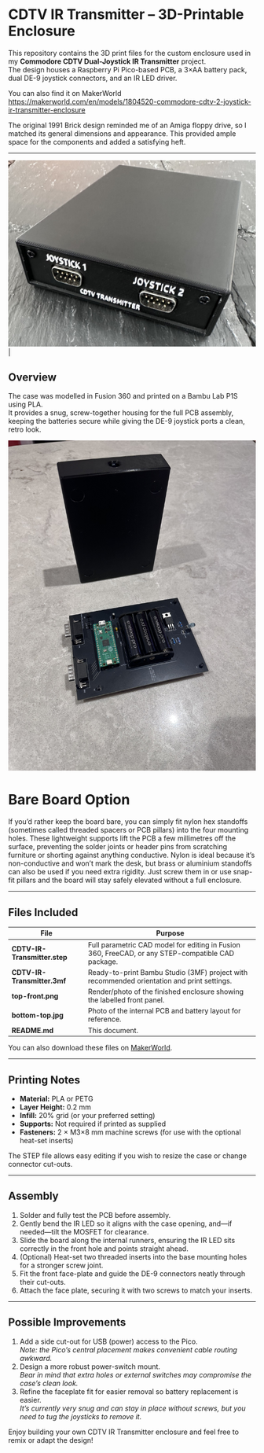 # CDTV IR Transmitter – 3D-Printable Enclosure

This repository contains the 3D print files for the custom enclosure used in my **Commodore CDTV Dual-Joystick IR Transmitter** project.  
The design houses a Raspberry Pi Pico-based PCB, a 3×AA battery pack, dual DE-9 joystick connectors, and an IR LED driver.

You can also find it on MakerWorld https://makerworld.com/en/models/1804520-commodore-cdtv-2-joystick-ir-transmitter-enclosure

The original 1991 Brick design reminded me of an Amiga floppy drive, so I matched its general dimensions and appearance. This provided ample space for the components and added a satisfying heft.


---
![Front panel with labelled joystick ports](top-front.png) |

## Overview

The case was modelled in Fusion 360 and printed on a Bambu Lab P1S using PLA.  
It provides a snug, screw-together housing for the full PCB assembly, keeping the batteries secure while giving the DE-9 joystick ports a clean, retro look.

![PCB with cover removed](bottom-top.jpg) 

# Bare Board Option
If you’d rather keep the board bare, you can simply fit nylon hex standoffs (sometimes called threaded spacers or PCB pillars) into the four mounting holes. These lightweight supports lift the PCB a few millimetres off the surface, preventing the solder joints or header pins from scratching furniture or shorting against anything conductive. Nylon is ideal because it’s non-conductive and won’t mark the desk, but brass or aluminium standoffs can also be used if you need extra rigidity. Just screw them in or use snap-fit pillars and the board will stay safely elevated without a full enclosure.

---

## Files Included

| File | Purpose |
|------|--------|
| **CDTV-IR-Transmitter.step** | Full parametric CAD model for editing in Fusion 360, FreeCAD, or any STEP-compatible CAD package. |
| **CDTV-IR-Transmitter.3mf** | Ready-to-print Bambu Studio (3MF) project with recommended orientation and print settings. |
| **top-front.png** | Render/photo of the finished enclosure showing the labelled front panel. |
| **bottom-top.jpg** | Photo of the internal PCB and battery layout for reference. |
| **README.md** | This document. |

You can also download these files on [MakerWorld](https://makerworld.com/en/models/1804520-commodore-cdtv-2-joystick-ir-transmitter-enclosure).


---

## Printing Notes
- **Material:** PLA or PETG  
- **Layer Height:** 0.2 mm  
- **Infill:** 20% grid (or your preferred setting)  
- **Supports:** Not required if printed as supplied  
- **Fasteners:** 2 × M3×8 mm machine screws (for use with the optional heat-set inserts)

The STEP file allows easy editing if you wish to resize the case or change connector cut-outs.

---

## Assembly

1. Solder and fully test the PCB before assembly.  
2. Gently bend the IR LED so it aligns with the case opening, and—if needed—tilt the MOSFET for clearance.  
3. Slide the board along the internal runners, ensuring the IR LED sits correctly in the front hole and points straight ahead.  
4. (Optional) Heat-set two threaded inserts into the base mounting holes for a stronger screw joint.  
5. Fit the front face-plate and guide the DE-9 connectors neatly through their cut-outs.  
6. Attach the face plate, securing it with two screws to match your inserts.


---

## Possible Improvements
1. Add a side cut-out for USB (power) access to the Pico.  
   *Note: the Pico’s central placement makes convenient cable routing awkward.*  
2. Design a more robust power-switch mount.  
   *Bear in mind that extra holes or external switches may compromise the case’s clean look.*  
3. Refine the faceplate fit for easier removal so battery replacement is easier.  
   *It’s currently very snug and can stay in place without screws, but you need to tug the joysticks to remove it.*



Enjoy building your own CDTV IR Transmitter enclosure and feel free to remix or adapt the design!
